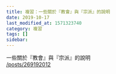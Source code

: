 ```yaml
---
title: 複習：一些關於『教會』與『宗派』的說明
date: 2019-10-17
last_modified_at: 1571323740
category: 複習
tags: []
sidebar: 
---
```


<p>一些關於『教會』與『宗派』的說明<br/>
<a href="/posts/269192012" target="_blank">/posts/269192012</a></p>
<p> </p>
